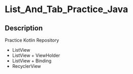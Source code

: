 # List_And_Tab_Practice_Java

## Description
Practice Kotlin Repository

- ListView
- ListView + ViewHolder
- ListView + Binding
- RecyclerView
